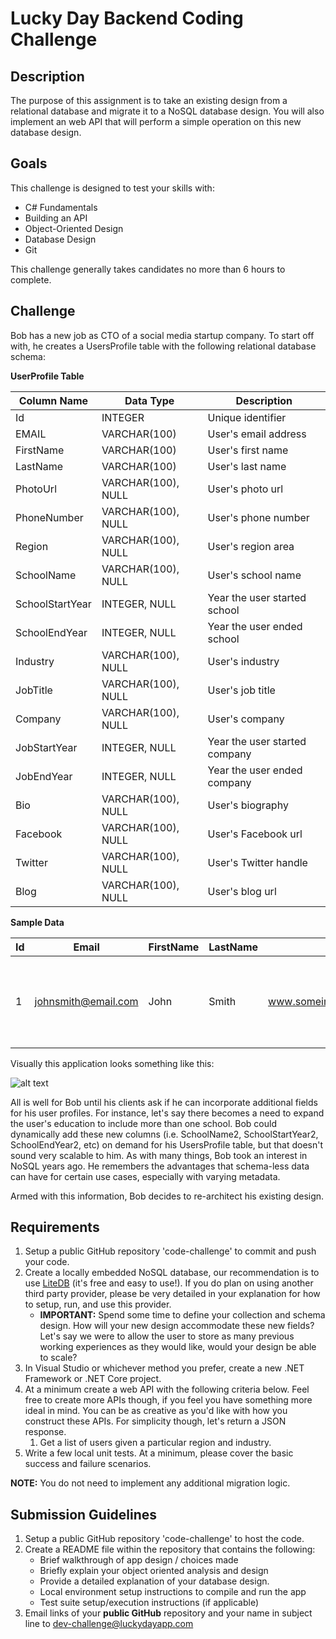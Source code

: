 # Lucky Day Backend Coding Challenge

## Description 

The purpose of this assignment is to take an existing design from a relational database and migrate it to a NoSQL database design. You will also implement an web API that will perform a simple operation on this new database design.

## Goals

This challenge is designed to test your skills with:

* C# Fundamentals
* Building an API
* Object-Oriented Design
* Database Design
* Git

This challenge generally takes candidates no more than 6 hours to complete.

## Challenge
Bob has a new job as CTO of a social media startup company. To start off with, he creates a UsersProfile table with the following relational database schema:

**UserProfile Table**

| Column Name  | Data Type | Description |
| ------------- | ------------- |------------- |
| Id | INTEGER | Unique identifier |
| EMAIL | VARCHAR(100) | User's email address |
| FirstName | VARCHAR(100) | User's first name |
| LastName | VARCHAR(100) | User's last name |
| PhotoUrl | VARCHAR(100), NULL | User's photo url |
| PhoneNumber | VARCHAR(100), NULL | User's phone number |
| Region | VARCHAR(100), NULL | User's region area |
| SchoolName | VARCHAR(100), NULL | User's school name |
| SchoolStartYear | INTEGER, NULL | Year the user started school |
| SchoolEndYear | INTEGER, NULL | Year the user ended school |
| Industry | VARCHAR(100), NULL | User's industry |
| JobTitle | VARCHAR(100), NULL | User's job title |
| Company | VARCHAR(100), NULL | User's company |
| JobStartYear | INTEGER, NULL | Year the user started company |
| JobEndYear | INTEGER, NULL | Year the user ended company |
| Bio | VARCHAR(100), NULL | User's biography |
| Facebook | VARCHAR(100), NULL | User's Facebook url |
| Twitter | VARCHAR(100), NULL | User's Twitter handle |
| Blog | VARCHAR(100), NULL | User's blog url |

**Sample Data**

| Id | Email | FirstName | LastName | PhotoUrl | PhoneNumber | Region | SchoolName | SchoolStartYear | SchoolEndYear | Industry | JobTitle | Company | JobStartYear | JobEndYear | Bio | Facebook | Twitter | Blog | 
| --- | --- | --- | --- | --- | --- | --- | --- | --- | --- | --- | --- | --- | --- | --- | --- | --- | --- | --- | 
| 1 | johnsmith@email.com | John | Smith | www.someimagehost.com/blahblahimage123.png | 3100000000 | Greater Los Angeles | University of California, Los Angeles | 2000 | 2004 | Software Professional | Software Developer | Fun Times, Inc | 2014 | Present | Experienced developer with a proven track record in .NET development | www.facebook.com/johnblahblah123 | @johnblahblah123 | www.johnblahblah123.net | 

Visually this application looks something like this:

![alt text](https://cf-s3-luckyday-test.luckydayapp.com/GitHub/jsmith.png)

All is well for Bob until his clients ask if he can incorporate additional fields for his user profiles. For instance, let's say there becomes a need to expand the user's education to include more than one school. Bob could dynamically add these new columns (i.e. SchoolName2, SchoolStartYear2, SchoolEndYear2, etc) on demand for his UsersProfile table, but that doesn't sound very scalable to him. As with many things, Bob took an interest in NoSQL years ago. He remembers the advantages that schema-less data can have for certain use cases, especially with varying metadata.

Armed with this information, Bob decides to re-architect his existing design.

## Requirements
1. Setup a public GitHub repository 'code-challenge' to commit and push your code.
2. Create a locally embedded NoSQL database, our recommendation is to use [LiteDB](http://www.litedb.org/) (it's free and easy to use!). If you do plan on using another third party provider, please be very detailed in your explanation for how to setup, run, and use this provider.
   - **IMPORTANT:** Spend some time to define your collection and schema design. How will your new design accommodate these new fields? Let's say we were to allow the user to store as many previous working experiences as they would like, would your design be able to scale?
3. In Visual Studio or whichever method you prefer, create a new .NET Framework or .NET Core project.
4. At a minimum create a web API with the following criteria below. Feel free to create more APIs though, if you feel you have something more ideal in mind. You can be as creative as you'd like with how you construct these APIs. For simplicity though, let's return a JSON response.
   1. Get a list of users given a particular region and industry.
5. Write a few local unit tests. At a minimum, please cover the basic success and failure scenarios.

**NOTE:** You do not need to implement any additional migration logic.

## Submission Guidelines

1. Setup a public GitHub repository 'code-challenge' to host the code.
2. Create a README file within the repository that contains the following:
   - Brief walkthrough of app design / choices made
   - Briefly explain your object oriented analysis and design
   - Provide a detailed explanation of your database design.
   - Local environment setup instructions to compile and run the app
   - Test suite setup/execution instructions (if applicable) 
3. Email links of your **public GitHub** repository and your name in subject line to [dev-challenge@luckydayapp.com](mailto:dev-challenge@luckydayapp.com)
